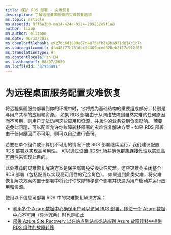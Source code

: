 ```yaml
---
title: 保护 RDS 部署 - 灾难恢复
description: 了解远程桌面服务的灾难恢复选项
ms.topic: article
ms.assetid: 9ff6a3b0-ea14-424e-9524-209252e9f1a8
author: lizap
ms.author: elizapo
ms.date: 06/12/2017
ms.openlocfilehash: e9270c6d1609e67d4875afb2a9ba971de14c1c7c
ms.sourcegitcommit: dfa48f77b751dbc34409aced628eb2f17c912f08
ms.translationtype: HT
ms.contentlocale: zh-CN
ms.lasthandoff: 08/07/2020
ms.locfileid: "87936891"
---
```

# <a name="configure-disaster-recovery-for-remote-desktop-services"></a>为远程桌面服务配置灾难恢复

将远程桌面服务部署到你的环境中时，它将成为基础结构的重要组成部分，特别是与用户共享的应用和资源。 如果 RDS 部署由于从网络故障到自然灾难的任何原因而不可用，则用户无法访问这些应用和资源，并且你的业务受到负面影响。 若要避免此问题，可以配置允许你故障转移部署的灾难恢复解决方案 - 如果 RDS 部署由于任何原因而不可用，则可以自动进行备份。

若要在单个组件或计算机不可用的情况下使 RDS 部署继续运行，我们建议配置 RDS 部署以实现高可用性。 可以通过设置 [RDSH 场](rds-scale-rdsh-farm.md)并确保[群集连接代理以实现高可用性](rds-connection-broker-cluster.md)来实现此目的。

此处推荐的灾难恢复解决方案是保护部署免受毁灭性灾难，这些灾难会关闭整个 RDS 部署（包括配置以实现高可用性的冗余角色）。 如果遇到此类灾难，将灾难恢复解决方案内置于部署中将允许你故障转移整个部署并快速为用户启动并运行应用和资源。

使用以下信息可部署 RDS 中的灾难恢复解决方案：

- [利用多个 Azure 数据中心确保用户可以访问 RDS 部署，即使一个 Azure 数据中心不可用（异地冗余）时也是如此](rds-multi-datacenter-deployment.md)
- [部署 Azure Site Recovery 以在站点到站点或站点到 Azure 故障转移中提供 RDS 组件的故障转移](rds-disaster-recovery-with-azure.md)


